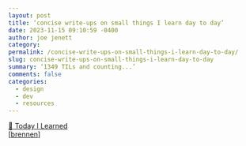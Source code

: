 ```yaml
---
layout: post
title: ‘concise write-ups on small things I learn day to day’
date: 2023-11-15 09:10:59 -0400
author: joe jenett
category: 
permalink: /concise-write-ups-on-small-things-i-learn-day-to-day/
slug: concise-write-ups-on-small-things-i-learn-day-to-day
summary: ‘1349 TILs and counting...’
comments: false
categories:
  - design
  - dev
  - resources
---
```

<a title="GitHub - jbranchaud/til: :memo: Today I Learned" href="https://github.com/jbranchaud/til#readme">:memo: Today I Learned</a><br>[<a title="brennen" href="https://pinboard.in/u:brennen">brennen</a>]

<a href="https://brid.gy/publish/mastodon"></a>